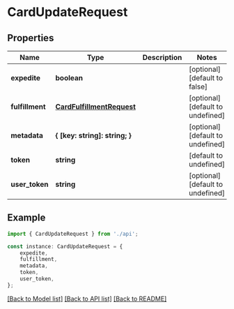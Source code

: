 # CardUpdateRequest


## Properties

Name | Type | Description | Notes
------------ | ------------- | ------------- | -------------
**expedite** | **boolean** |  | [optional] [default to false]
**fulfillment** | [**CardFulfillmentRequest**](CardFulfillmentRequest.md) |  | [optional] [default to undefined]
**metadata** | **{ [key: string]: string; }** |  | [optional] [default to undefined]
**token** | **string** |  | [default to undefined]
**user_token** | **string** |  | [optional] [default to undefined]

## Example

```typescript
import { CardUpdateRequest } from './api';

const instance: CardUpdateRequest = {
    expedite,
    fulfillment,
    metadata,
    token,
    user_token,
};
```

[[Back to Model list]](../README.md#documentation-for-models) [[Back to API list]](../README.md#documentation-for-api-endpoints) [[Back to README]](../README.md)

